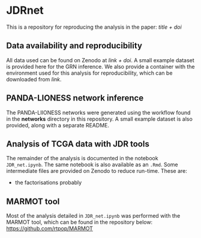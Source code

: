 # JDRnet
This is a repository for reproducing the analysis in the paper: *title + doi*

## Data availability and reproducibility
All data used can be found on Zenodo at *link + doi*. A small example dataset is provided here for the GRN inference. We also provide a container with the environment used for this analysis for reproducibility, which can be downloaded from *link*.

## PANDA-LIONESS network inference
The PANDA-LIIONESS networks were generated using the workflow found in the **networks** directory in this repository. A small example dataset is also provided, along with a separate README.

## Analysis of TCGA data with JDR tools
The remainder of the analysis is documented in the notebook `JDR_net.ipynb`. The same notebook is also available as an `.Rmd`. Some intermediate files are provided on Zenodo to reduce run-time. These are:
* the factorisations probably
  
## MARMOT tool
Most of the analysis detailed in `JDR_net.ipynb` was performed with the MARMOT tool, which can be found in the repository below:
https://github.com/rtpop/MARMOT